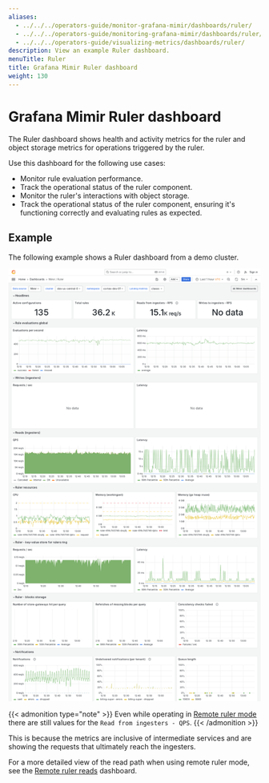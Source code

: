 ```yaml
---
aliases:
  - ../../../operators-guide/monitor-grafana-mimir/dashboards/ruler/
  - ../../../operators-guide/monitoring-grafana-mimir/dashboards/ruler/
  - ../../../operators-guide/visualizing-metrics/dashboards/ruler/
description: View an example Ruler dashboard.
menuTitle: Ruler
title: Grafana Mimir Ruler dashboard
weight: 130
---
```



# Grafana Mimir Ruler dashboard

The Ruler dashboard shows health and activity metrics for the ruler and object storage metrics for operations triggered by the ruler.

Use this dashboard for the following use cases:

- Monitor rule evaluation performance.
- Track the operational status of the ruler component.
- Monitor the ruler's interactions with object storage.
- Track the operational status of the ruler component, ensuring it's functioning correctly and evaluating rules as expected.

## Example

The following example shows a Ruler dashboard from a demo cluster.

![Grafana Mimir ruler dashboard](mimir-ruler.png)

{{< admonition type="note" >}}
Even while operating in [Remote ruler mode](../../../../references/architecture/components/ruler/#remote) there are still values for the `Read from ingesters - QPS`.
{{< /admonition >}}

This is because the metrics are inclusive of intermediate services and are showing the requests that ultimately reach the ingesters.

For a more detailed view of the read path when using remote ruler mode, see the [Remote ruler reads](../remote-ruler-reads-resources/) dashboard.
